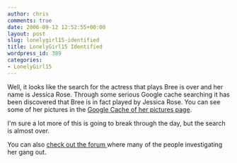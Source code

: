```yaml
---
author: chris
comments: true
date: 2006-09-12 12:52:55+00:00
layout: post
slug: lonelygirl15-identified
title: LonelyGirl15 Identified
wordpress_id: 389
categories:
- LonelyGirl15
---
```


Well, it looks like the search for the actress that plays Bree is over and her name is Jessica Rose. Through some serious Google cache searching it has been discovered that Bree is in fact played by Jessica Rose. You can see some of her pictures in the [Google Cache of her pictures page](http://64.233.183.104/search?q=cache:5GS9Luo70PwJ:photobucket.com/albums/b148/jeessss426/NYFA/+jeessss426&hl=sv&gl=se%20&ct=clnk&cd=2).

I'm sure a lot more of this is going to break through the day, but the search is almost over.

You can also [check out the forum ](http://alissabrooke.proboards56.com/index.cgi?board=theories&action=display&thread=1158038202)where many of the people investigating her gang out.
